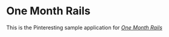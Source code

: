 # One Month Rails

This is the Pinteresting sample application for 
[*One Month Rails*](http://onemonthrails.com)



